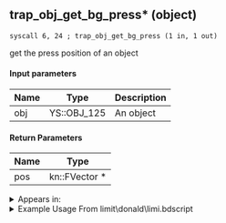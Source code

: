 ## trap_obj_get_bg_press* (object)

`syscall 6, 24 ; trap_obj_get_bg_press (1 in, 1 out)`

get the press position of an object

#### Input parameters
| Name | Type | Description
|------|------|------------
| obj   | YS::OBJ_125   | An object


#### Return Parameters
| Name | Type
|------|-----
| pos   | kn::FVector *   


<details>
	<summary>Appears in:</summary>
| filename | Entity (obj)
|----------|-------------
| limit\donald\limi.bdscript       |           
| limit\donald_wi\limi.bdscript       |           
| obj\B_AL100_1ST\b_al.bdscript       | ((M) Volcano Lord)          
| obj\B_AL100_2ND\b_al.bdscript       | ((M) Blizzard Lord)          
| obj\B_AL100_FIRE\b_al.bdscript       | ((B) Volcanic Lord)          
| obj\B_AL100_ICE\b_al.bdscript       | ((B) Blizzard Lord)          
| obj\B_EX180\b_ex.bdscript       | ((?) Xemnas’s dragon (Throne))          
| obj\B_EX210\b_ex.bdscript       | ((M) Luxord’s card (attack))          
| obj\B_EX260\b_ex.bdscript       | ((B) Xemnas (Armor))          
| obj\B_EX430\b_ex.bdscript       | ((?) Related to Lingering Will?)          
| obj\F_TT020\f_tt.bdscript       | ((F) Juggling ball (TT))          
| obj\M_EX210\m_ex.bdscript       | ((M) Air Pirate)          
| obj\M_EX210_HB\m_ex.bdscript       | ((M) Aerial Viking)          
| obj\M_EX910\m_ex.bdscript       | ((M) Samurai)          
| obj\N_HB500_BTL\n_hb.bdscript       | ()          
| obj\N_HB530_BOSS\n_hb.bdscript       | ((N) Squall / Leon (BOSS) (HB))          
| obj\N_HB530_BTL\n_hb.bdscript       | ((N) Squall / Leon (BTL) (HB))          
| obj\P_TR010\p_tr.bdscript       | ((P) ??? (TR))          

</details>

<details>
	<summary>Example Usage From limit\donald\limi.bdscript</summary>
```
L1848:
 popToSp 4
 popToSp 8
 popToSp 0
 pushFromPWp W0
 gosub 16, L2270
 pushFromFSp 0
 syscall 1, 147 ; trap_obj_pos (1 in, 1 out)
 memcpyToSp 16, 48
 pushFromPSp 48
 pushFromPWp W0
 pushImm 80
 add 
 syscall 0, 5 ; trap_vector_sub (2 in, 1 out)
 memcpyToSp 16, 64
 pushFromPSp 64
 memcpyToSp 16, 16
 pushFromPSp 16
 pushImm 4
 add 
 pushImmf 0
 memcpy 0
 pushFromPSp 16
 pushFromFSp 8
 syscall 0, 21 ; trap_vector_get_rot_xz (2 in, 1 out)
 popToSp 32
 pushImm 1
 popToSp 40
 pushFromFSp 0
 syscall 6, 24 ; trap_obj_get_bg_press (1 in, 1 out)
 memcpyToSp 16, 48
 pushFromPSp 48
 gosub 20, L2299
 pushFromPWp W0
 fetchValue 100
 pushImmf 0.2
 mulf 
 subf 
 supzf 
 jz L1933
 jmp L2267
```
</details>

